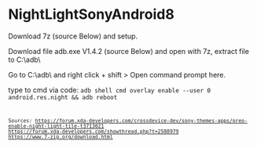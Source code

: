 # NightLightSonyAndroid8

Download 7z (source Below) and setup.

Download file adb.exe V1.4.2 (source Below) and open with 7z, extract file to C:\adb\

Go to C:\adb\ and right click + shift > Open command prompt here.

type to cmd via code:
<code>adb shell cmd overlay enable --user 0 android.res.night && adb reboot<code>

Sources:
https://forum.xda-developers.com/crossdevice-dev/sony-themes-apps/oreo-enable-night-light-tile-t3713021
https://forum.xda-developers.com/showthread.php?t=2588979
https://www.7-zip.org/download.html
